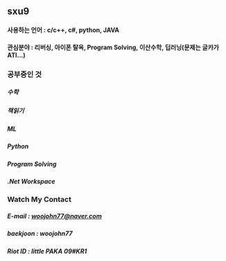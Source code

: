 ## sxu9

#### 사용하는 언어 : c/c++, c#, python, JAVA

#### 관심분야 : 리버싱, 아이폰 탈옥, Program Solving, 이산수학, 딥러닝(문제는 글카가 ATI...)

### 공부중인 것

##### 수학

##### 책읽기

##### ML

##### Python

##### Program Solving

##### .Net Workspace

### Watch My Contact

##### E-mail : woojohn77@naver.com

##### baekjoon : woojohn77

##### Riot ID : little PAKA 09#KR1
